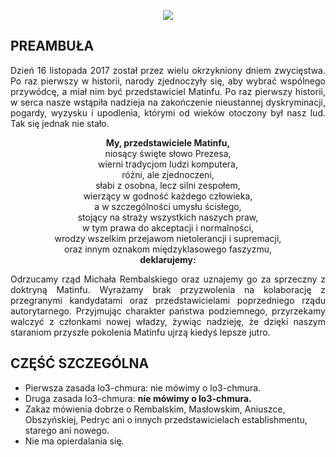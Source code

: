 <p align="center"> <img src="https://1mi.pl/~lachcim/concept%20art/hackedbyarmiablack.png"> </p>

## PREAMBUŁA

<p align="justify">
Dzień 16 listopada 2017 został przez wielu okrzykniony dniem zwycięstwa. Po raz pierwszy w historii, narody zjednoczyły się, aby wybrać wspólnego przywódcę, a miał nim być przedstawiciel Matinfu. Po raz pierwszy historii, w serca nasze wstąpiła nadzieja na zakończenie nieustannej dyskryminacji, pogardy, wyzysku i upodlenia, którymi od wieków otoczony był nasz lud. Tak się jednak nie stało.
</p>

<p align="center">
<b>My, przedstawiciele Matinfu,</b><br>
niosący święte słowo Prezesa,<br>
wierni tradycjom ludzi komputera,<br>
różni, ale zjednoczeni,<br>
słabi z osobna, lecz silni zespołem,<br>
wierzący w godność każdego człowieka,<br>
a w szczególności umysłu ścisłego,<br>
stojący na straży wszystkich naszych praw,<br>
w tym prawa do akceptacji i normalności,<br>
wrodzy wszelkim przejawom nietolerancji i supremacji,<br>
oraz innym oznakom międzyklasowego faszyzmu,<br>
<b>deklarujemy:</b>
</p>

<p align="justify">
Odrzucamy rząd Michała Rembalskiego oraz uznajemy go za sprzeczny z doktryną Matinfu. Wyrażamy brak przyzwolenia na kolaborację z przegranymi kandydatami oraz przedstawicielami poprzedniego rządu autorytarnego. Przyjmując charakter państwa podziemnego, przyrzekamy walczyć z członkami nowej władzy, żywiąc nadzieję, że dzięki naszym staraniom przyszłe pokolenia Matinfu ujrzą kiedyś lepsze jutro.
</p>

## CZĘŚĆ SZCZEGÓLNA

* Pierwsza zasada lo3-chmura: nie mówimy o lo3-chmura.
* Druga zasada lo3-chmura: **nie mówimy o lo3-chmura.**
* Zakaz mówienia dobrze o Rembalskim, Masłowskim, Aniuszce, Obszyńskiej, Pedryc ani o innych przedstawicielach establishmentu, starego ani nowego.
* Nie ma opierdalania się.
